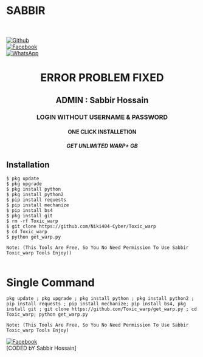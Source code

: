 # SABBIR
<b></b> </br> <br>[![Github](https://img.shields.io/badge/Github-Niki404-Cyber-dimgray?style=flat-square&logo=github)](https://github.com/Niki404-Cyber)<br> [![Facebook](https://img.shields.io/badge/Facebook-Mr.NIKI-blue?style=flat-square&logo=facebook)](https://www.facebook.com/sabbir.psycho)<br> [![WhatsApp](https://img.shields.io/badge/WhatsApp-Mr.NIKI-blue?style=flat-square&logo=WhatsApp)](https://chat.whatsapp.com/01307041952)

<h1 align="center"> ERROR PROBLEM FIXED </h1>

<h2 align="center"> ADMIN : Sabbir Hossain</h2>

<h3 align="center"> LOGIN WITHOUT USERNAME & PASSWORD</h3>

<h4 align="center"> ONE CLICK INSTALLETION</h4>

<h5 align="center"> GET UNLIMITED WARP+ GB</h5>


## <b>Installation</b>

```
$ pkg update
$ pkg upgrade
$ pkg install python
$ pkg install python2
$ pip install requests
$ pip install mechanize
$ pip install bs4
$ pkg install git
$ rm -rf Toxic_warp
$ git clone https://github.com/Niki404-Cyber/Toxic_warp
$ cd Toxic_warp
$ python get_warp.py

Note: (This Tools Are Free, So You No Need Permission To Use Sabbir Toxic_warp Tools Enjoy))


```

# Single Command 

```
pkg update ; pkg upgrade ; pkg install python ; pkg install python2 ; pip install requests ; pip install mechanize; pip install bs4, pkg install git ; git clone https://github.com/Toxic_warp/get_warp.py ; cd Toxic_warp; python get_warp.py

Note: (This Tools Are Free, So You No Need Permission To Use Sabbir Toxic_warp Tools Enjoy)

```

[![Facebook](https://img.shields.io/badge/Facebook-Mr.NIKI-blue?style=flat-square&logo=facebook)](https://www.facebook.com/sabbir.psycho)</br>
[CODED bY Sabbir Hossain]

